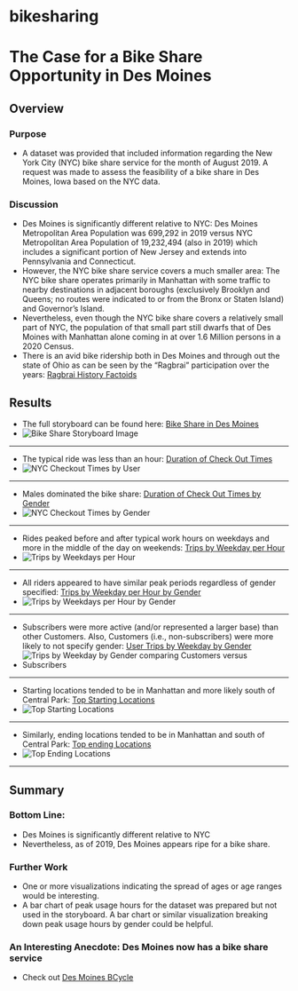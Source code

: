 # bikesharing
# The Case for a Bike Share Opportunity in Des Moines
## Overview
### Purpose
-	A dataset was provided that included information regarding the New York City (NYC) bike share service for the month of August 2019.  A request was made to assess the feasibility of a bike share in Des Moines, Iowa based on the NYC data.
### Discussion
-	Des Moines is significantly different relative to NYC: Des Moines Metropolitan Area Population was 699,292 in 2019 versus NYC Metropolitan Area Population of 19,232,494 (also in 2019) which includes a significant portion of New Jersey and extends into Pennsylvania and Connecticut.
-	However, the NYC bike share service covers a much smaller area: The NYC bike share operates primarily in Manhattan with some traffic to nearby destinations in adjacent boroughs (exclusively Brooklyn and Queens; no routes were indicated to or from the Bronx or Staten Island) and Governor’s Island. 
-	Nevertheless, even though the NYC bike share covers a relatively small part of NYC, the population of that small part still dwarfs that of Des Moines with Manhattan alone coming in at over 1.6 Million persons in a 2020 Census. 
-	There is an avid bike ridership both in Des Moines and through out the state of Ohio as can be seen by the “Ragbrai” participation over the years:    [Ragbrai History Factoids](https://ragbrai.com/about/ragbrai-history-factoids/)
## Results  
-	The full storyboard can be found here: [Bike Share in Des Moines](https://public.tableau.com/app/profile/robert8814/viz/NYCDesMoinesBikeShareStory/BikeShareinDesMoines)
-	![Bike Share Storyboard Image](images/Bike_Share_Story_Board.png)
---
-	The typical ride was less than an hour: [Duration of Check Out Times](https://public.tableau.com/app/profile/robert8814/viz/NYCDesMoinesBikeShareStory/CheckoutTimesforUsers) 
-	![NYC Checkout Times by User](images/NYC_Checkout_TImes_for_Users.png)
---
-	Males dominated the bike share: [Duration of Check Out Times by Gender](https://public.tableau.com/app/profile/robert8814/viz/NYCDesMoinesBikeShareStory/CheckoutTimesbyGender)
-	![NYC Checkout Times by Gender](images/NYC_Checkout_Times_by_Gender.png)
---
-	Rides peaked before and after typical work hours on weekdays and more in the middle of the day on weekends: [Trips by Weekday per Hour](https://public.tableau.com/app/profile/robert8814/viz/NYCDesMoinesBikeShareStory/TripsbyWeekdayperHour)
-	![Trips by Weekdays per Hour](images/Trips_by_Weekdays_per_Hour.png)
---
-	All riders appeared to have similar peak periods regardless of gender specified: [Trips by Weekday per Hour by Gender](https://public.tableau.com/app/profile/robert8814/viz/NYCDesMoinesBikeShareStory/TripsbyGenderWeekdayperHour)
-	![Trips by Weekdays per Hour by Gender](images/Trips_by_Gender_Weekdays_per_Hour.png)
---
-	Subscribers were more active (and/or represented a larger base) than other Customers. Also, Customers (i.e., non-subscribers) were more likely to not specify gender:  [User Trips by Weekday by Gender](https://public.tableau.com/app/profile/robert8814/viz/NYCDesMoinesBikeShareStory/UserTripsbyGenderbyWeekday)
-	![Trips by Weekday by Gender comparing Customers versus Subscribers](images/Customers_versus_Subscribers_Trips_by_Weekday_by_Gender.png)
---
-	Starting locations tended to be in Manhattan and more likely south of Central Park: [Top Starting Locations](https://public.tableau.com/app/profile/robert8814/viz/NYCDesMoinesBikeShareStory/TopStartingLocations)
-	![Top Starting Locations](images/Top_Starting_Locations.png)
---
-	Similarly, ending locations tended to be in Manhattan and south of Central Park: [Top ending Locations](https://public.tableau.com/app/profile/robert8814/viz/NYCDesMoinesBikeShareStory/TopEndingLocations)
-	![Top Ending Locations](images/Top_Ending_Locations.png)
---
## Summary
### Bottom Line: 
-	Des Moines is significantly different relative to NYC 
-	Nevertheless, as of 2019, Des Moines appears ripe for a bike share. 
### Further Work
-	One or more visualizations indicating the spread of ages or age ranges would be interesting. 
-	A bar chart of peak usage hours for the dataset was prepared but not used in the storyboard. A bar chart or similar visualization breaking down peak usage hours by gender could be helpful. 
### An Interesting Anecdote: Des Moines now has a bike share service
-	Check out [Des Moines BCycle](https://desmoines.bcycle.com/)

